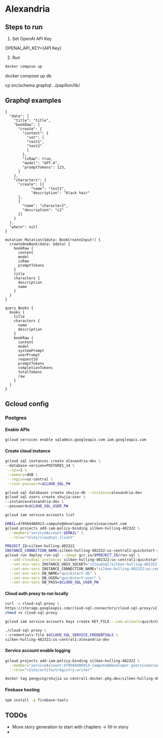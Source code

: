 # Alexandria

## Steps to run

1. Set OpenAI API Key

OPENAI_API_KEY={API Key}

2. Run
```bash
docker compose up
```

docker compose up db

cp src/schema.graphql ../papillon/lib/



## Graphql examples
```
{
  "data": {
    "title": "title",
    "bookRaw": {
      "create": {
        "content": {
          "set": [
          "test1",
          "test2"
          ]
        },
        "isRaw": true,
        "model": "GPT-4",
        "promptTokens": 123,
      }
    },
    "characters": {
      "create": [{
            "name": "test1",
            "description": "black hair"
      },
      {
        "name": "character2",
        "description": "c2"
      }]
    }
  },
  "where": null
}
```

```
mutation Mutation($data: BookCreateInput!) {
  createOneBook(data: $data) {
    bookRaw {
      content
      model
      isRaw
      promptTokens
    }
    title
    characters {
      description
      name
    }
  }
}

query Books {
  books {
    title
    characters {
      name
      description
    }
    bookRaw {
      content
      model
      systemPrompt
      userPrompt
      requestId
      promptTokens
      completionTokens
      totalTokens
      raw
    }
  }
}
```

## Gcloud config

### Postgres
#### Enable APIs
```bash
gcloud services enable sqladmin.googleapis.com iam.googleapis.com
```
#### Create cloud instance
```bash
gcloud sql instances create alexandria-dev \
--database-version=POSTGRES_14 \
 --cpu=1 \
 --memory=4GB \
 --region=us-central \
 --root-password=$CLOUD_SQL_PW
 ```

```bash
gcloud sql databases create shujia-db --instance=alexandria-dev
gcloud sql users create shujia-user \
--instance=alexandria-dev \
--password=$CLOUD_SQL_USER_PW
```

```bash
gcloud iam service-accounts list
```

```bash
EMAIL=479569486913-compute@developer.gserviceaccount.com
gcloud projects add-iam-policy-binding silken-hulling-402322 \
  --member="serviceAccount:$EMAIL" \
  --role="roles/cloudsql.client"
```

```bash
PROJECT_ID=silken-hulling-402322
INSTANCE_CONNECTION_NAME=silken-hulling-402322:us-central1:quickstart-instance
gcloud run deploy run-sql --image gcr.io/$PROJECT_ID/run-sql \
  --add-cloudsql-instances silken-hulling-402322:us-central1:quickstart-instance \
  --set-env-vars INSTANCE_UNIX_SOCKET="/cloudsql/silken-hulling-402322:us-central1:quickstart-instance" \
  --set-env-vars INSTANCE_CONNECTION_NAME="silken-hulling-402322:us-central1:quickstart-instance" \
  --set-env-vars DB_NAME="quickstart-db" \
  --set-env-vars DB_USER="quickstart-user" \
  --set-env-vars DB_PASS=$CLOUD_SQL_USER_PW
```

#### Cloud auth proxy to run locally
```bash
curl -o cloud-sql-proxy \
https://storage.googleapis.com/cloud-sql-connectors/cloud-sql-proxy/v2.0.0/cloud-sql-proxy.linux.amd64
chmod +x cloud-sql-proxy
```

```bash
gcloud iam service-accounts keys create KEY_FILE --iam-account=quickstart-service-account@PROJECT_ID.iam.gserviceaccount.com
```

```bash
./cloud-sql-proxy \
--credentials-file $GCLOUD_SQL_SERVICE_CREDENTIALS \
silken-hulling-402322:us-central1:alexandria-dev
```

#### Service account enable logging
```bash
gcloud projects add-iam-policy-binding silken-hulling-402322 \
  --member="serviceAccount:479569486913-compute@developer.gserviceaccount.com" \
  --role="roles/artifactregistry.writer"
```

```bash
docker tag pengying/shujia us-central1-docker.pkg.dev/silken-hulling-402322/shujia/shujia:0.0.1
```

#### Firebase hosting
```bash
npm install -g firebase-tools
```

## TODOs
- Move story generation to start with chapters -> fill in story
- 